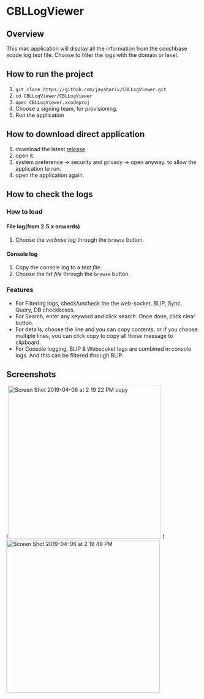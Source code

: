 # CBLLogViewer
## Overview 
This mac application will display all the information from the couchbase xcode log text file. Choose to filter the logs with the domain or level. 

## How to run the project
1. `git clone https://github.com/jayahariv/CBLLogViewer.git`
2. `cd CBLLogViewer/CBLLogViewer`
3. `open CBLLogViewer.xcodeproj`
4. Choose a signing team, for provisioning.
5. Run the application

## How to download direct application
1. download the latest [release](https://github.com/jayahariv/CBLLogViewer/releases)
2. open it. 
3. system preference -> security and privacy -> open anyway. to allow the application to run. 
4. open the application again. 


## How to check the logs
### How to load 
#### File log(from 2.5.x onwards)
1. Choose the _verbose log_ through the `browse` button.

#### Console log 
1. Copy the console log to a _text file_. 
2. Choose the _txt file_ through the `browse` button. 

### Features
- For Filtering logs, check/uncheck the the web-socket, BLIP, Sync, Query, DB checkboxes. 
- For Search, enter any keyword and click search. Once done, click clear button.  
- For details, choose the line and you can copy contents; or if you choose multiple lines, you can click copy to copy all those message to clipboard.
- For Console logging, BLIP & Webscoket logs are combined in console logs. And this can be filtered through BLIP. 


## Screenshots
!<img width="400" alt="Screen Shot 2019-04-06 at 2 19 22 PM copy" src="https://user-images.githubusercontent.com/10448770/55675431-38466200-5877-11e9-8e3e-e8ea14f33d60.png">
!<img width="400" alt="Screen Shot 2019-04-06 at 2 19 49 PM" src="https://user-images.githubusercontent.com/10448770/55675435-53b16d00-5877-11e9-99c0-6dfc976cb11f.png">
